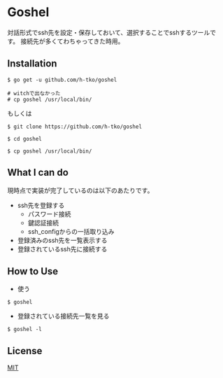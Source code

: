 # Goshel

対話形式でssh先を設定・保存しておいて、選択することでsshするツールです。
接続先が多くてわちゃってきた時用。

## Installation

```
$ go get -u github.com/h-tko/goshel

# witchで出なかった
# cp goshel /usr/local/bin/
```

もしくは

```
$ git clone https://github.com/h-tko/goshel

$ cd goshel

$ cp goshel /usr/local/bin/
```

## What I can do

現時点で実装が完了しているのは以下のあたりです。

+ ssh先を登録する
   + パスワード接続 
   + 鍵認証接続
   + ssh_configからの一括取り込み
+ 登録済みのssh先を一覧表示する
+ 登録されているssh先に接続する

## How to Use

- 使う

```
$ goshel
```

- 登録されている接続先一覧を見る

```
$ goshel -l
```

## License

[MIT](/LICENSE)
